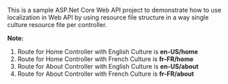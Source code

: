 This is a sample ASP.Net Core Web API project to demonstrate how to use localization in Web API by using resource file structure in a way single culture resource file per controller.

**Note:**
1. Route for Home Controller with English Culture is **en-US/home**
1. Route for Home Controller with French Culture is **fr-FR/home**
1. Route for About Controller with English Culture is **en-US/about**
1. Route for About Controller with French Culture is **fr-FR/about**